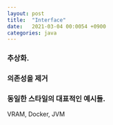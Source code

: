 ```yaml
---
layout: post
title:  "Interface"
date:   2021-03-04 00:0054 +0900
categories: java
---
```


### 추상화.

### 의존성을 제거

### 동일한 스타일의 대표적인 예시들.
VRAM, Docker, JVM